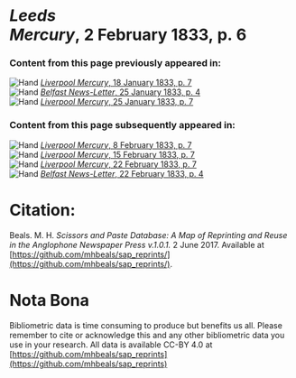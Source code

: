 # *Leeds Mercury*, 2 February 1833, p. 6  
  
### Content from this page previously appeared in:  
![Hand](http://scissorsandpaste.net/wp-content/uploads/2017/06/smallhandpointer.png) [*Liverpool Mercury*, 18 January 1833, p. 7](https://mhbeals.github.io/sap_html/Liverpool-Mercury/Liverpool-Mercury-18-January-1833-p-7)  
![Hand](http://scissorsandpaste.net/wp-content/uploads/2017/06/smallhandpointer.png) [*Belfast News-Letter*, 25 January 1833, p. 4](https://mhbeals.github.io/sap_html/Belfast-News-Letter/Belfast-News-Letter-25-January-1833-p-4)  
![Hand](http://scissorsandpaste.net/wp-content/uploads/2017/06/smallhandpointer.png) [*Liverpool Mercury*, 25 January 1833, p. 7](https://mhbeals.github.io/sap_html/Liverpool-Mercury/Liverpool-Mercury-25-January-1833-p-7)  
  
### Content from this page subsequently appeared in:  
![Hand](http://scissorsandpaste.net/wp-content/uploads/2017/06/smallhandpointer.png) [*Liverpool Mercury*, 8 February 1833, p. 7](https://mhbeals.github.io/sap_html/Liverpool-Mercury/Liverpool-Mercury-8-February-1833-p-7)  
![Hand](http://scissorsandpaste.net/wp-content/uploads/2017/06/smallhandpointer.png) [*Liverpool Mercury*, 15 February 1833, p. 7](https://mhbeals.github.io/sap_html/Liverpool-Mercury/Liverpool-Mercury-15-February-1833-p-7)  
![Hand](http://scissorsandpaste.net/wp-content/uploads/2017/06/smallhandpointer.png) [*Liverpool Mercury*, 22 February 1833, p. 7](https://mhbeals.github.io/sap_html/Liverpool-Mercury/Liverpool-Mercury-22-February-1833-p-7)  
![Hand](http://scissorsandpaste.net/wp-content/uploads/2017/06/smallhandpointer.png) [*Belfast News-Letter*, 22 February 1833, p. 4](https://mhbeals.github.io/sap_html/Belfast-News-Letter/Belfast-News-Letter-22-February-1833-p-4)  


# Citation: 

Beals. M. H. *Scissors and Paste Database: A Map of Reprinting and Reuse in the Anglophone Newspaper Press v.1.0.1.* 2 June 2017. Available at [https://github.com/mhbeals/sap_reprints/](https://github.com/mhbeals/sap_reprints/). 

# Nota Bona

Bibliometric data is time consuming to produce but benefits us all. Please remember to cite or acknowledge this and any other bibliometric data you use in your research. All data is available CC-BY 4.0 at [https://github.com/mhbeals/sap_reprints](https://github.com/mhbeals/sap_reprints)